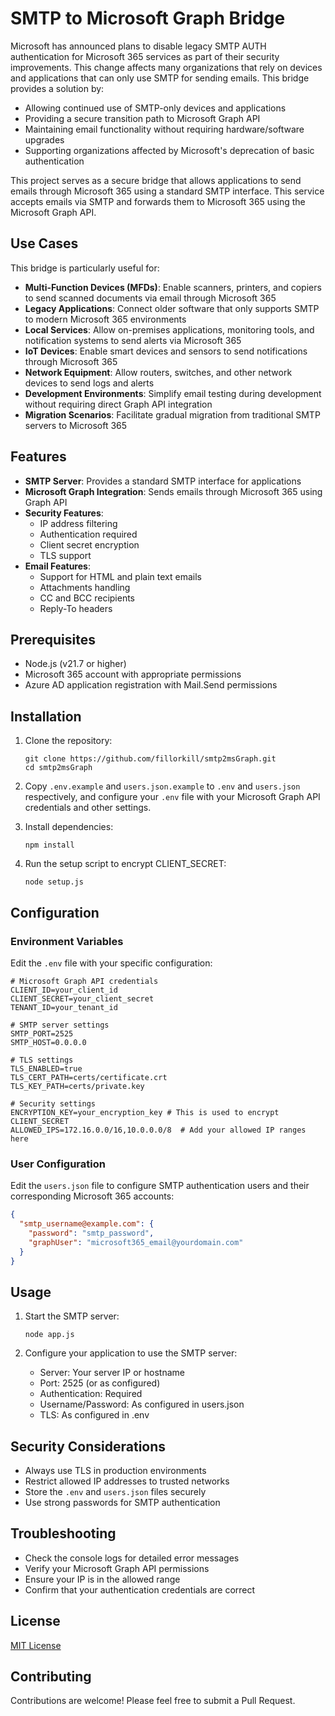 # SMTP to Microsoft Graph Bridge

Microsoft has announced plans to disable legacy SMTP AUTH authentication for Microsoft 365 services as part of their security improvements. This change affects many organizations that rely on devices and applications that can only use SMTP for sending emails. This bridge provides a solution by:

- Allowing continued use of SMTP-only devices and applications
- Providing a secure transition path to Microsoft Graph API
- Maintaining email functionality without requiring hardware/software upgrades
- Supporting organizations affected by Microsoft's deprecation of basic authentication

This project serves as a secure bridge that allows applications to send emails through Microsoft 365 using a standard SMTP interface. This service accepts emails via SMTP and forwards them to Microsoft 365 using the Microsoft Graph API. 

## Use Cases

This bridge is particularly useful for:

- **Multi-Function Devices (MFDs)**: Enable scanners, printers, and copiers to send scanned documents via email through Microsoft 365
- **Legacy Applications**: Connect older software that only supports SMTP to modern Microsoft 365 environments
- **Local Services**: Allow on-premises applications, monitoring tools, and notification systems to send alerts via Microsoft 365
- **IoT Devices**: Enable smart devices and sensors to send notifications through Microsoft 365
- **Network Equipment**: Allow routers, switches, and other network devices to send logs and alerts
- **Development Environments**: Simplify email testing during development without requiring direct Graph API integration
- **Migration Scenarios**: Facilitate gradual migration from traditional SMTP servers to Microsoft 365

## Features

- **SMTP Server**: Provides a standard SMTP interface for applications
- **Microsoft Graph Integration**: Sends emails through Microsoft 365 using Graph API
- **Security Features**:
  - IP address filtering
  - Authentication required
  - Client secret encryption
  - TLS support
- **Email Features**:
  - Support for HTML and plain text emails
  - Attachments handling
  - CC and BCC recipients
  - Reply-To headers

## Prerequisites

- Node.js (v21.7 or higher)
- Microsoft 365 account with appropriate permissions
- Azure AD application registration with Mail.Send permissions

## Installation

1. Clone the repository:
   ```
   git clone https://github.com/fillorkill/smtp2msGraph.git
   cd smtp2msGraph
   ```

2. Copy `.env.example` and `users.json.example` to `.env` and `users.json` respectively, and configure your `.env` file with your Microsoft Graph API credentials and other settings.

3. Install dependencies:
   ```
   npm install
   ```

4. Run the setup script to encrypt CLIENT_SECRET:
   ```
   node setup.js
   ```

## Configuration

### Environment Variables

Edit the `.env` file with your specific configuration:

```
# Microsoft Graph API credentials
CLIENT_ID=your_client_id
CLIENT_SECRET=your_client_secret
TENANT_ID=your_tenant_id

# SMTP server settings
SMTP_PORT=2525
SMTP_HOST=0.0.0.0

# TLS settings
TLS_ENABLED=true
TLS_CERT_PATH=certs/certificate.crt
TLS_KEY_PATH=certs/private.key

# Security settings
ENCRYPTION_KEY=your_encryption_key # This is used to encrypt CLIENT_SECRET
ALLOWED_IPS=172.16.0.0/16,10.0.0.0/8  # Add your allowed IP ranges here
```

### User Configuration

Edit the `users.json` file to configure SMTP authentication users and their corresponding Microsoft 365 accounts:

```json
{
  "smtp_username@example.com": {
    "password": "smtp_password",
    "graphUser": "microsoft365_email@yourdomain.com"
  }
}
```

## Usage

1. Start the SMTP server:
   ```
   node app.js
   ```

2. Configure your application to use the SMTP server:
   - Server: Your server IP or hostname
   - Port: 2525 (or as configured)
   - Authentication: Required
   - Username/Password: As configured in users.json
   - TLS: As configured in .env

## Security Considerations

- Always use TLS in production environments
- Restrict allowed IP addresses to trusted networks
- Store the `.env` and `users.json` files securely
- Use strong passwords for SMTP authentication

## Troubleshooting

- Check the console logs for detailed error messages
- Verify your Microsoft Graph API permissions
- Ensure your IP is in the allowed range
- Confirm that your authentication credentials are correct

## License

[MIT License](LICENSE)

## Contributing

Contributions are welcome! Please feel free to submit a Pull Request. 